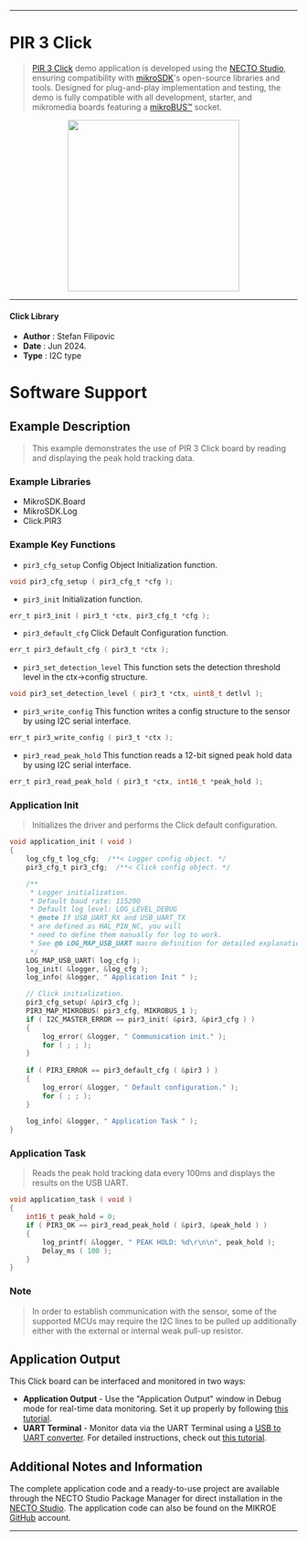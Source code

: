 
---
# PIR 3 Click

> [PIR 3 Click](https://www.mikroe.com/?pid_product=MIKROE-6290) demo application is developed using
the [NECTO Studio](https://www.mikroe.com/necto), ensuring compatibility with [mikroSDK](https://www.mikroe.com/mikrosdk)'s
open-source libraries and tools. Designed for plug-and-play implementation and testing, the demo is fully compatible with
all development, starter, and mikromedia boards featuring a [mikroBUS&trade;](https://www.mikroe.com/mikrobus) socket.

<p align="center">
  <img src="https://www.mikroe.com/?pid_product=MIKROE-6290&image=1" height=300px>
</p>

---

#### Click Library

- **Author**        : Stefan Filipovic
- **Date**          : Jun 2024.
- **Type**          : I2C type

# Software Support

## Example Description

> This example demonstrates the use of PIR 3 Click board by reading and displaying the peak hold tracking data.

### Example Libraries

- MikroSDK.Board
- MikroSDK.Log
- Click.PIR3

### Example Key Functions

- `pir3_cfg_setup` Config Object Initialization function.
```c
void pir3_cfg_setup ( pir3_cfg_t *cfg );
```

- `pir3_init` Initialization function.
```c
err_t pir3_init ( pir3_t *ctx, pir3_cfg_t *cfg );
```

- `pir3_default_cfg` Click Default Configuration function.
```c
err_t pir3_default_cfg ( pir3_t *ctx );
```

- `pir3_set_detection_level` This function sets the detection threshold level in the ctx->config structure.
```c
void pir3_set_detection_level ( pir3_t *ctx, uint8_t detlvl );
```

- `pir3_write_config` This function writes a config structure to the sensor by using I2C serial interface.
```c
err_t pir3_write_config ( pir3_t *ctx );
```

- `pir3_read_peak_hold` This function reads a 12-bit signed peak hold data by using I2C serial interface.
```c
err_t pir3_read_peak_hold ( pir3_t *ctx, int16_t *peak_hold );
```

### Application Init

> Initializes the driver and performs the Click default configuration.

```c
void application_init ( void )
{
    log_cfg_t log_cfg;  /**< Logger config object. */
    pir3_cfg_t pir3_cfg;  /**< Click config object. */

    /** 
     * Logger initialization.
     * Default baud rate: 115200
     * Default log level: LOG_LEVEL_DEBUG
     * @note If USB_UART_RX and USB_UART_TX 
     * are defined as HAL_PIN_NC, you will 
     * need to define them manually for log to work. 
     * See @b LOG_MAP_USB_UART macro definition for detailed explanation.
     */
    LOG_MAP_USB_UART( log_cfg );
    log_init( &logger, &log_cfg );
    log_info( &logger, " Application Init " );

    // Click initialization.
    pir3_cfg_setup( &pir3_cfg );
    PIR3_MAP_MIKROBUS( pir3_cfg, MIKROBUS_1 );
    if ( I2C_MASTER_ERROR == pir3_init( &pir3, &pir3_cfg ) ) 
    {
        log_error( &logger, " Communication init." );
        for ( ; ; );
    }
    
    if ( PIR3_ERROR == pir3_default_cfg ( &pir3 ) )
    {
        log_error( &logger, " Default configuration." );
        for ( ; ; );
    }
    
    log_info( &logger, " Application Task " );
}
```

### Application Task

> Reads the peak hold tracking data every 100ms and displays the results on the USB UART.

```c
void application_task ( void )
{
    int16_t peak_hold = 0;
    if ( PIR3_OK == pir3_read_peak_hold ( &pir3, &peak_hold ) )
    {
        log_printf( &logger, " PEAK HOLD: %d\r\n\n", peak_hold );
        Delay_ms ( 100 );
    }
}
```

### Note

> In order to establish communication with the sensor, some of the supported MCUs may require
the I2C lines to be pulled up additionally either with the external or internal weak pull-up resistor.

## Application Output

This Click board can be interfaced and monitored in two ways:
- **Application Output** - Use the "Application Output" window in Debug mode for real-time data monitoring.
Set it up properly by following [this tutorial](https://www.youtube.com/watch?v=ta5yyk1Woy4).
- **UART Terminal** - Monitor data via the UART Terminal using
a [USB to UART converter](https://www.mikroe.com/click/interface/usb?interface*=uart,uart). For detailed instructions,
check out [this tutorial](https://help.mikroe.com/necto/v2/Getting%20Started/Tools/UARTTerminalTool).

## Additional Notes and Information

The complete application code and a ready-to-use project are available through the NECTO Studio Package Manager for 
direct installation in the [NECTO Studio](https://www.mikroe.com/necto). The application code can also be found on
the MIKROE [GitHub](https://github.com/MikroElektronika/mikrosdk_click_v2) account.

---
